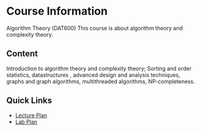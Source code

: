 # Course Information
Algorithm Theory (DAT600)
This course is about algorithm theory and complexity theory. 
## Content
Introduction to algorithm theory and complexity theory; Sorting and order statistics, datastructures , advanced design and analysis techniques, graphs and graph algorithms, multithreaded algorithms, NP-completeness.
## Quick Links

- [Lecture Plan](lecture-plan.md)
- [Lab Plan](lab-plan.md)
